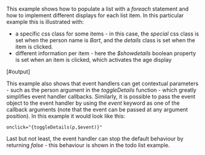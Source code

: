 
This example shows how to populate a list with a *foreach* statement and how to implement different displays for each list item. In this particular example this is illustrated with: 

 + a specific css class for some items - in this case, the *special* css class is set when the person name is *Bart*, and the *details* class is set when the item is clicked.
 + different information per item - here the *$showdetails* boolean property is set when an item is clicked, which activates the age display

[#output]

This example also shows that event handlers can get contextual parameters - such as the person argument in the *toggleDetails* function - which greatly simplifies event handler callbacks. Similarly, it is possible to pass the event object to the event handler by using the *event* keyword as one of the callback arguments (note that the event can be passed at any argument position). In this example it would look like this:

`onclick="{toggleDetails(p,$event)}"`  

Last but not least, the event handler can stop the default behaviour by returning *false* - this behaviour is shown in the todo list example.

